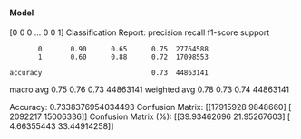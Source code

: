 #### Model
[0 0 0 ... 0 0 1]
Classification Report:
              precision    recall  f1-score   support

           0       0.90      0.65      0.75  27764588
           1       0.60      0.88      0.72  17098553

    accuracy                           0.73  44863141
   macro avg       0.75      0.76      0.73  44863141
weighted avg       0.78      0.73      0.74  44863141

Accuracy: 0.7338376954034493
Confusion Matrix:
[[17915928  9848660]
 [ 2092217 15006336]]
Confusion Matrix (%):
[[39.93462696 21.95267603]
 [ 4.66355443 33.44914258]]
